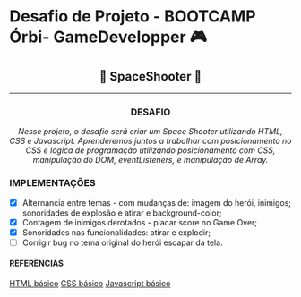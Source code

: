 # Desafio de Projeto - BOOTCAMP Órbi- GameDevelopper :video_game:

<center>

## 🚀 SpaceShooter 🚀

---

### DESAFIO

*Nesse projeto, o desafio será criar um Space Shooter utilizando HTML, CSS e Javascript. Aprenderemos juntos a trabalhar com posicionamento no CSS e lógica de programação utilizando posicionamento com CSS, manipulação do DOM, eventListeners, e manipulação de Array.*

</center>

### IMPLEMENTAÇÕES

- [X] Alternancia entre temas - com mudanças de: imagem do herói, inimigos; sonoridades de explosão e atirar e background-color;
- [X] Contagem de inimigos derotados - placar score no Game Over;
- [X] Sonoridades nas funcionalidades: atirar e explodir;
- [ ] Corrigir bug no tema original do herói escapar da tela.

#### REFERÊNCIAS

 [HTML básico](https://www.w3schools.com/html/)
[CSS básico](https://developer.mozilla.org/pt-BR/docs/Web/CSS)
[Javascript básico](https://developer.mozilla.org/pt-BR/docs/Web/JavaScript)
